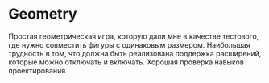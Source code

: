 # Geometry

Простая геометрическая игра, которую дали мне в качестве тестового, где нужно совместить фигуры с одинаковым размером.
Наибольшая трудность в том, что должна быть реализована поддержка расширений, которые можно отключать и включать. Хорошая проверка навыков проектирования.
